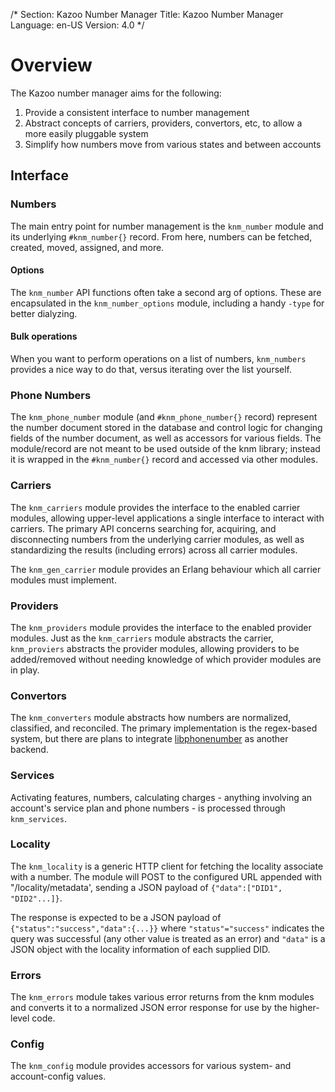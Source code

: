 /*
Section: Kazoo Number Manager
Title: Kazoo Number Manager
Language: en-US
Version: 4.0
*/

# Overview

The Kazoo number manager aims for the following:

1. Provide a consistent interface to number management
2. Abstract concepts of carriers, providers, convertors, etc, to allow a more easily pluggable system
3. Simplify how numbers move from various states and between accounts

## Interface

### Numbers

The main entry point for number management is the `knm_number` module and its underlying `#knm_number{}` record. From here, numbers can be fetched, created, moved, assigned, and more.

#### Options

The `knm_number` API functions often take a second arg of options. These are encapsulated in the `knm_number_options` module, including a handy `-type` for better dialyzing.

#### Bulk operations

When you want to perform operations on a list of numbers, `knm_numbers` provides a nice way to do that, versus iterating over the list yourself.

### Phone Numbers

The `knm_phone_number` module (and `#knm_phone_number{}` record) represent the number document stored in the database and control logic for changing fields of the number document, as well as accessors for various fields. The module/record are not meant to be used outside of the knm library; instead it is wrapped in the `#knm_number{}` record and accessed via other modules.

### Carriers

The `knm_carriers` module provides the interface to the enabled carrier modules, allowing upper-level applications a single interface to interact with carriers. The primary API concerns searching for, acquiring, and disconnecting numbers from the underlying carrier modules, as well as standardizing the results (including errors) across all carrier modules.

The `knm_gen_carrier` module provides an Erlang behaviour which all carrier modules must implement.

### Providers

The `knm_providers` module provides the interface to the enabled provider modules. Just as the `knm_carriers` module abstracts the carrier, `knm_proviers` abstracts the provider modules, allowing providers to be added/removed without needing knowledge of which provider modules are in play.

### Convertors

The `knm_converters` module abstracts how numbers are normalized, classified, and reconciled. The primary implementation is the regex-based system, but there are plans to integrate [libphonenumber](https://github.com/googlei18n/libphonenumber) as another backend.

### Services

Activating features, numbers, calculating charges - anything involving an account's service plan and phone numbers - is processed through `knm_services`.

### Locality

The `knm_locality` is a generic HTTP client for fetching the locality associate with a number. The module will POST to the configured URL appended with "/locality/metadata', sending a JSON payload of `{"data":["DID1", "DID2"...]}`.

The response is expected to be a JSON payload of `{"status":"success","data":{...}}` where `"status"="success"` indicates the query was successful (any other value is treated as an error) and `"data"` is a JSON object with the locality information of each supplied DID.

### Errors

The `knm_errors` module takes various error returns from the knm modules and converts it to a normalized JSON error response for use by the higher-level code.

### Config

The `knm_config` module provides accessors for various system- and account-config values.
